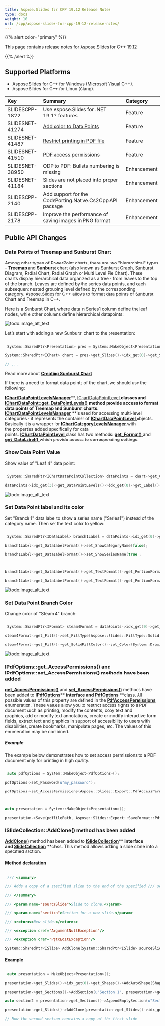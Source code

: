 ```yaml
---
title: Aspose.Slides for CPP 19.12 Release Notes
type: docs
weight: 10
url: /cpp/aspose-slides-for-cpp-19-12-release-notes/
---
```


{{% alert color="primary" %}} 

This page contains release notes for Aspose.Slides for C++ 19.12

{{% /alert %}} 
## **Supported Platforms**
- Aspose.Slides for C++ for Windows (Microsoft Visual C++).
- Aspose.Slides for C++ for Linux (Clang).



|**Key**|**Summary**|**Category**|
| :- | :- | :- |
|SLIDESCPP-1822|Use Aspose.Slides for .NET 19.12 features|Feature|
|SLIDESNET-41274|[Add color to Data Points](/slides/cpp/formatting-charts/#formattingcharts-applycolortodatapoints)|Feature|
|SLIDESNET-41487|[Restrict printing in PDF file](/slides/cpp/converting-presentation-to-pdf/#convertingpresentationtopdf-setpdfaccesspermissions)|Feature|
|SLIDESNET-41510|[PDF access permissions](/slides/cpp/converting-presentation-to-pdf/#convertingpresentationtopdf-setpdfaccesspermissions)|Feature|
|SLIDESNET-38950|ODP to PDF: Bullets numbering is missing|Enhancement|
|SLIDESNET-41184|Slides are not placed into proper sections|Enhancement|
|SLIDESCPP-2140|Add support for the CodePorting.Native.Cs2Cpp.API package|Enhancement|
|SLIDESCPP-2178|Improve the performance of saving images in PNG format|Enhancement|
## **Public API Changes**
### **Data Points of Treemap and Sunburst Chart**
Among other types of PowerPoint charts, there are two "hierarchical" types - **Treemap** and **Sunburst** chart (also known as Sunburst Graph, Sunburst Diagram, Radial Chart, Radial Graph or Multi Level Pie Chart). These charts display hierarchical data organized as a tree - from leaves to the top of the branch. Leaves are defined by the series data points, and each subsequent nested grouping level defined by the corresponding category. Aspose.Slides for C++ allows to format data points of Sunburst Chart and Treemap in C++.

Here is a Sunburst Chart, where data in Series1 column define the leaf nodes, while other columns define hierarchical datapoints:



![todo:image_alt_text](aspose-slides-for-cpp-19-12-release-notes_1.png)

Let’s start with adding a new Sunburst chart to the presentation:

``` cpp

 System::SharedPtr<Presentation> pres = System::MakeObject<Presentation>();

System::SharedPtr<IChart> chart = pres->get_Slides()->idx_get(0)->get_Shapes()->AddChart(Aspose::Slides::Charts::ChartType::Sunburst, 100.0f, 100.0f, 450.0f, 400.0f);

// ...

```

Read more about [**Creating Sunburst Chart**](/slides/cpp/adding-charts/#addingcharts-creatingsunburstchart)



If there is a need to format data points of the chart, we should use the following:

[**IChartDataPointLevelsManager**](https://apireference.aspose.com/cpp/slides/class/aspose.slides.charts.i_chart_data_point_levels_manager/)**, [IChartDataPointLevel ](https://apireference.aspose.com/cpp/slides/class/aspose.slides.charts.i_chart_data_point_level/)**classes and [**IChartDataPoint::get_DataPointLevels()**](https://apireference.aspose.com/cpp/slides/class/aspose.slides.charts.i_chart_data_point/#ac619638c85f84a6127a7ce62523e0931)** **method provide access to format data points of Treemap and Sunburst charts. [**IChartDataPointLevelsManager**](https://apireference.aspose.com/cpp/slides/class/aspose.slides.charts.i_chart_data_point_levels_manager/)** **is used for accessing multi-level categories - it represents the container of [**IChartDataPointLevel** ](https://apireference.aspose.com/cpp/slides/class/aspose.slides.charts.i_chart_data_point_level/)objects. Basically it is a wrapper for [**IChartCategoryLevelsManager** ](https://apireference.aspose.com/cpp/slides/class/aspose.slides.charts.i_chart_category_levels_manager/)with the properties added specifically for data points. [**IChartDataPointLevel** ](https://apireference.aspose.com/cpp/slides/class/aspose.slides.charts.i_chart_data_point_level/)class has two methods: [**get_Format()** ](https://apireference.aspose.com/cpp/slides/class/aspose.slides.charts.i_chart_data_point_level/#a00caa6a048ad98a66ab56a5ddb196697)and [**get_DataLabel()** ](https://apireference.aspose.com/cpp/slides/class/aspose.slides.charts.i_chart_data_point_level/#a5ab377b372199eb561792e9ba18acf25)which provide access to corresponding settings.

### **Show Data Point Value**
Show value of "Leaf 4" data point:

``` cpp

 System::SharedPtr<IChartDataPointCollection> dataPoints = chart->get_ChartData()->get_Series()->idx_get(0)->get_DataPoints();

dataPoints->idx_get(3)->get_DataPointLevels()->idx_get(0)->get_Label()->get_DataLabelFormat()->set_ShowValue(true);

```



![todo:image_alt_text](aspose-slides-for-cpp-19-12-release-notes_2.png)
### **Set Data Point label and its color**
 Set "Branch 1" data label to show a series name ("Series1") instead of the category name. Then set the text color to yellow:

``` cpp

 System::SharedPtr<IDataLabel> branch1Label = dataPoints->idx_get(0)->get_DataPointLevels()->idx_get(2)->get_Label();

branch1Label->get_DataLabelFormat()->set_ShowCategoryName(false);

branch1Label->get_DataLabelFormat()->set_ShowSeriesName(true);



branch1Label->get_DataLabelFormat()->get_TextFormat()->get_PortionFormat()->get_FillFormat()->set_FillType(Aspose::Slides::FillType::Solid);

branch1Label->get_DataLabelFormat()->get_TextFormat()->get_PortionFormat()->get_FillFormat()->get_SolidFillColor()->set_Color(System::Drawing::Color::get_Yellow());

```



![todo:image_alt_text](aspose-slides-for-cpp-19-12-release-notes_3.png)
### **Set Data Point Branch Color**
 Change color of "Steam 4" branch:

``` cpp

 System::SharedPtr<IFormat> steam4Format = dataPoints->idx_get(9)->get_DataPointLevels()->idx_get(1)->get_Format();

steam4Format->get_Fill()->set_FillType(Aspose::Slides::FillType::Solid);

steam4Format->get_Fill()->get_SolidFillColor()->set_Color(System::Drawing::Color::FromArgb(255, 0, 176, 240));

```



![todo:image_alt_text](aspose-slides-for-cpp-19-12-release-notes_4)
###  **IPdfOptions::get_AccessPermissions() and IPdfOptions::set_AccessPermissions() methods have been added**
 [**get_AccessPermissions()**](https://apireference.aspose.com/cpp/slides/class/aspose.slides.export.i_pdf_options/#ac80b9006c6eab82c84f87dc0235f081b) and [**set_AccessPermissions()**](https://apireference.aspose.com/cpp/slides/class/aspose.slides.export.i_pdf_options/#ac2b89307d944084a00853ff3dfa070e3) methods have been added to [**IPdfOptions**](https://apireference.aspose.com/cpp/slides/class/aspose.slides.export.i_pdf_options/)** **interface and [**PdfOptions**](https://apireference.aspose.com/cpp/slides/class/aspose.slides.export.pdf_options/)** **class. All possible values of this property are defined in the [**PdfAccessPermissions**](https://apireference.aspose.com/cpp/slides/namespace/aspose.slides.export/#a8a80eed4177a9fe0cefe91999e4ec353) enumeration. These values allow you to restrict access rights to a PDF document such as printing, modify the contents, copy text and graphics, add or modify text annotations, create or modify interactive form fields, extract text and graphics in support of accessibility to users with disabilities, create bookmarks, manipulate pages, etc. The values of this enumeration may be combined.
##### **Example**
The example below demonstrates how to set access permissions to a PDF document only for printing in high quality.

``` cpp

 auto pdfOptions = System::MakeObject<PdfOptions>();

pdfOptions->set_Password(u"my_password");

pdfOptions->set_AccessPermissions(Aspose::Slides::Export::PdfAccessPermissions::PrintDocument | Aspose::Slides::Export::PdfAccessPermissions::HighQualityPrint);



auto presentation = System::MakeObject<Presentation>();

presentation->Save(pdfFilePath, Aspose::Slides::Export::SaveFormat::Pdf, pdfOptions);

```


### **ISlideCollection::AddClone() method has been added**
[**AddClone()**](https://apireference.aspose.com/cpp/slides/class/aspose.slides.i_slide_collection/#a46981dac8b18355531a04a70c70c444b) method has been added to [**ISlideCollection**](https://apireference.aspose.com/cpp/slides/class/aspose.slides.i_slide_collection/)** **interface and [**SlideCollection**](https://apireference.aspose.com/cpp/slides/class/aspose.slides.slide_collection/)** **class. This method allows adding a slide clone into a specified section.
#### **Method declaration**
``` cpp

 /// <summary>

/// Adds a copy of a specified slide to the end of the specified /// section.

/// </summary>

/// <param name="sourceSlide">Slide to clone.</param>

/// <param name="section">Section for a new slide.</param>

/// <returns>New slide.</returns>

/// <exception cref="ArgumentNullException"/>

/// <exception cref="PptxEditException"/>

System::SharedPtr<ISlide> AddClone(System::SharedPtr<ISlide> sourceSlide, System::SharedPtr<ISection> section);


```
#### **Example**
``` cpp

 auto presentation = MakeObject<Presentation>();

presentation->get_Slides()->idx_get(0)->get_Shapes()->AddAutoShape(ShapeType::Rectangle, 200.0f, 50.0f, 300.0f, 100.0f);

presentation->get_Sections()->AddSection(u"Section 1", presentation->get_Slides()->idx_get(0));

auto section2 = presentation->get_Sections()->AppendEmptySection(u"Section 2");

presentation->get_Slides()->AddClone(presentation->get_Slides()->idx_get(0), section2);

// Now the second section contains a copy of the first slide.


```





